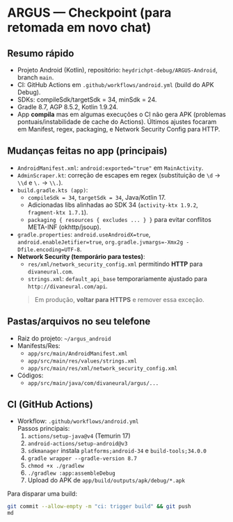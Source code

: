# ARGUS — Checkpoint (para retomada em novo chat)

## Resumo rápido
- Projeto Android (Kotlin), repositório: `heydrichpt-debug/ARGUS-Android`, branch `main`.
- CI: GitHub Actions em `.github/workflows/android.yml` (build do APK Debug).
- SDKs: compileSdk/targetSdk = 34, minSdk = 24.
- Gradle 8.7, AGP 8.5.2, Kotlin 1.9.24.
- App **compila** mas em algumas execuções o CI não gera APK (problemas pontuais/instabilidade de cache do Actions). Últimos ajustes focaram em Manifest, regex, packaging, e Network Security Config para HTTP.

## Mudanças feitas no app (principais)
- `AndroidManifest.xml`: `android:exported="true"` em `MainActivity`.  
- `AdminScraper.kt`: correção de escapes em regex (substituição de `\d` -> `\\d` e `\.` -> `\\.`).  
- `build.gradle.kts (app)`:  
  - `compileSdk = 34`, `targetSdk = 34`, Java/Kotlin 17.  
  - Adicionadas libs alinhadas ao SDK 34 (`activity-ktx 1.9.2`, `fragment-ktx 1.7.1`).  
  - `packaging { resources { excludes ... } }` para evitar conflitos META-INF (okhttp/jsoup).  
- `gradle.properties`: `android.useAndroidX=true`, `android.enableJetifier=true`, `org.gradle.jvmargs=-Xmx2g -Dfile.encoding=UTF-8`.  
- **Network Security (temporário para testes)**:
  - `res/xml/network_security_config.xml` permitindo **HTTP** para `divaneural.com`.  
  - `strings.xml`: `default_api_base` temporariamente ajustado para `http://divaneural.com/api`.  
  > Em produção, **voltar para HTTPS** e remover essa exceção.

## Pastas/arquivos no seu telefone
- Raiz do projeto: `~/argus_android`
- Manifests/Res:
  - `app/src/main/AndroidManifest.xml`
  - `app/src/main/res/values/strings.xml`
  - `app/src/main/res/xml/network_security_config.xml`
- Códigos:
  - `app/src/main/java/com/divaneural/argus/...`

## CI (GitHub Actions)
- Workflow: `.github/workflows/android.yml`  
  Passos principais:  
  1) `actions/setup-java@v4` (Temurin 17)  
  2) `android-actions/setup-android@v3`  
  3) `sdkmanager` instala `platforms;android-34` e `build-tools;34.0.0`  
  4) `gradle wrapper --gradle-version 8.7`  
  5) `chmod +x ./gradlew`  
  6) `./gradlew :app:assembleDebug`  
  7) Upload do APK de `app/build/outputs/apk/debug/*.apk`  

Para disparar uma build:  
```bash
git commit --allow-empty -m "ci: trigger build" && git push
md
